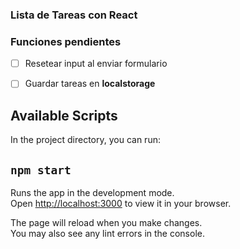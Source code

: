 ### Lista de Tareas con React
    

### Funciones pendientes
- [ ] Resetear input al enviar formulario
- [ ] Guardar tareas en **localstorage**


## Available Scripts

In the project directory, you can run:

## `npm start`

Runs the app in the development mode.\
Open [http://localhost:3000](http://localhost:3000) to view it in your browser.

The page will reload when you make changes.\
You may also see any lint errors in the console.
